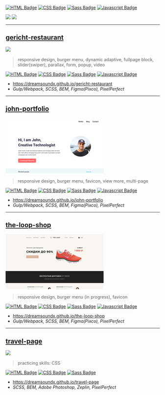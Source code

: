[![HTML Badge](https://img.shields.io/badge/-HTML-e24c25?style=for-the-badge&labelColor=20232a&logo=html5&logoColor=e24c25)](#) 
[![CSS Badge](https://img.shields.io/badge/-CSS-553d7d?style=for-the-badge&labelColor=20232a&logo=css3&logoColor=553d7d)](#) 
[![Sass Badge](https://img.shields.io/badge/-SCSS-C69?style=for-the-badge&labelColor=20232a&logo=sass&logoColor=C69)](#)
[![Javascript Badge](https://img.shields.io/badge/-Javascript-f3de61?style=for-the-badge&labelColor=20232a&logo=javascript&logoColor=f3de61)](#)

![](http://github-profile-summary-cards.vercel.app/api/cards/most-commit-language?username=DreamsoundX&theme=react)
![](http://github-profile-summary-cards.vercel.app/api/cards/stats?username=DreamsoundX&theme=react)

___
## [gericht-restaurant](https://dreamsoundx.github.io/gericht-restaurant/)
[<img src="https://dreamsoundx.github.io/dreamsoundx-cv/files/gericht-restaurant.jpg">](https://dreamsoundx.github.io/gericht-restaurant)
>responsive design, burger menu, dynamic adaptive, fullpage block, slider(swiper), parallax, form, popup, video  

[![HTML Badge](https://img.shields.io/badge/-HTML-e24c25?style=flat)](#)
[![CSS Badge](https://img.shields.io/badge/-CSS-553d7d?style=flat)](#) 
[![Sass Badge](https://img.shields.io/badge/-SCSS-C69?style=flat)](#)
[![Javascript Badge](https://img.shields.io/badge/-Javascript-f3de61?style=flat)](#)
- https://dreamsoundx.github.io/gericht-restaurant
- *Gulp/Webpack, SCSS, BEM, Figma(Pixco), PixelPerfect*

___
## [john-portfolio](https://dreamsoundx.github.io/john-portfolio/)
[<img src="https://raw.githubusercontent.com/dreamsoundx/DreamsoundX/refs/heads/main/john-portfolio.jpeg">](https://dreamsoundx.github.io/john-portfolio/)
>responsive design, burger menu, favicon, view more, multi-page

[![HTML Badge](https://img.shields.io/badge/-HTML-e24c25?style=flat)](#)
[![CSS Badge](https://img.shields.io/badge/-CSS-553d7d?style=flat)](#) 
[![Sass Badge](https://img.shields.io/badge/-SCSS-C69?style=flat)](#)
[![Javascript Badge](https://img.shields.io/badge/-Javascript-f3de61?style=flat)](#)
- https://dreamsoundx.github.io/john-portfolio
- *Gulp/Webpack, SCSS, BEM, Figma(Pixco), PixelPerfect*

___
## [the-loop-shop](https://dreamsoundx.github.io/the-loop-shop/)
[<img src="https://raw.githubusercontent.com/dreamsoundx/DreamsoundX/refs/heads/main/the-loop-shop.jpeg">](https://dreamsoundx.github.io/the-loop-shop/)
>responsive design, burger menu (in progress), favicon

[![HTML Badge](https://img.shields.io/badge/-HTML-e24c25?style=flat)](#)
[![CSS Badge](https://img.shields.io/badge/-CSS-553d7d?style=flat)](#) 
[![Sass Badge](https://img.shields.io/badge/-SCSS-C69?style=flat)](#)
[![Javascript Badge](https://img.shields.io/badge/-Javascript-f3de61?style=flat)](#)
- https://dreamsoundx.github.io/the-loop-shop
- *Gulp/Webpack, SCSS, BEM, Figma(Pixco), PixelPerfect*

___
## [travel-page](https://dreamsoundx.github.io/travel-page/)
[<img src="https://dreamsoundx.github.io/travel-page/travel-page.jpg">](https://dreamsoundx.github.io/travel-page/)
>practicing skills: CSS 

[![HTML Badge](https://img.shields.io/badge/-HTML-e24c25?style=flat)](#)
[![CSS Badge](https://img.shields.io/badge/-CSS-553d7d?style=flat)](#) 
[![Sass Badge](https://img.shields.io/badge/-SCSS-C69?style=flat)](#)
- https://dreamsoundx.github.io/travel-page
- *SCSS, BEM, Adobe Photoshop, Zeplin, PixelPerfect*
